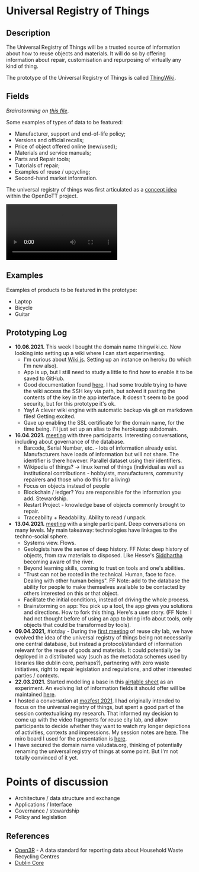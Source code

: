 # Universal Registry of Things

## Description

The Universal Registry of Things will be a trusted source of information about how to reuse objects and materials. It will do so by offering information about repair, customisation and repurposing of virtually any kind of thing.

The prototype of the Universal Registry of Things is called [ThingWiki](http://thingwiki.cc).

## Fields

*Brainstorming on [this file](fields.md)*.

Some examples of types of data to be featured:

* Manufacturer, support and end-of-life policy;
* Versions and official recalls;
* Price of object offered online (new/used);
* Materials and service manuals;
* Parts and Repair tools;
* Tutorials of repair;
* Examples of reuse / upcycling;
* Second-hand market information.

The universal registry of things was first articulated as a [concept idea](https://is.efeefe.me/concepts/universal-registry-things) within the OpenDoTT project.

![Universal Registry of Things - short video description](prototype_universal-registry.mkv)

## Examples

Examples of products to be featured in the prototype:

* Laptop
* Bicycle
* Guitar

## Prototyping Log

- **10.06.2021.** This week I bought the domain name thingwiki.cc. Now looking into setting up a wiki where I can start experimenting. 
	- I'm curious about [Wiki.js](https://js.wiki/get-started). Setting up an instance on heroku (to which I'm new also). 
	- App is up, but I still need to study a little to find how to enable it to be saved to GitHub.
	- Good documentation found [here](https://docs.requarks.io/storage/git). I had some trouble trying to have the wiki access the SSH key via path, but solved it pasting the contents of the key in the app interface. It doesn't seem to be good security, but for this prototype it's ok.
	- Yay! A clever wiki engine with automatic backup via git on markdown files! Getting excited.
	- Gave up enabling the SSL certificate for the domain name, for the time being. I'll just set up an alias to the herokuapp subdomain.
- **16.04.2021.** [meeting](../../meetings/20210416-meeting.md) with three participants. Interesting conversations, including about governance of the database.
	- Barcode, Serial Number, etc. - lots of information already exist. Manufacturers have loads of information but will not share. The identifier is there however. Parallel dataset using their identifiers.
	- Wikipedia of things? -> linux kernel of things (individual as well as institutional contributions - hobbyists, manufacturers, community repairers and those who do this for a living)
	- Focus on objects instead of people
	-  Blockchain / ledger? You are responsible for the information you add. Stewardship.
	-  Restart Project - knowledge base of objects commonly brought to repair.
	- Traceability + Readability. Ability to read / unpack.
- **13.04.2021.** [meeting](../../meetings/20210413-meeting.md) with a single participant. Deep conversations on many levels. My main takeaway: technologies have linkages to the techno-social sphere.
  - Systems view. Flows.
  - Geologists have the sense of deep history. FF Note: deep history of objects, from raw materials to disposed. Like Hesse's [Siddhartha](https://www.goodreads.com/book/show/52036.Siddhartha) becoming aware of the river.
  - Beyond learning skills, coming to trust on tools and one's abilities.
  - "Trust can not be rooted in the technical. Human, face to face. Dealing with other human beings". FF Note: add to the database the ability for people to make themselves available to be contacted by others interested on this or that object.
  - Facilitate the initial conditions, instead of driving the whole process.
  - Brainstorming on app: You pick up a tool, the app gives you solutions and directions. How to fork this thing. Here's a user story. (FF Note: I had not thought before of using an app to bring info about tools, only objects that could be transformed by tools).
- **09.04.2021,** #iotday - During the [first meeting](../../meetings/20210409-meeting.md) of reuse city lab, we have evolved the idea of the universal registry of things being not necessarily one central database, but instead a protocol/standard of information relevant for the reuse of goods and materials. It could potentially be deployed in a distributed way (such as the metadata schemes used by libraries like dublin core, perhaps?), partnering with zero waste initiatives, right to repair legislation and regulations, and other interested parties / contexts.
- **22.03.2021.** Started modelling a base in this [airtable sheet](https://airtable.com/invite/l?inviteId=inv2pca3eNBmtT4d6&inviteToken=a6a50be7ff210aebd030eefa11c11b7f11833b4be695ab35aa9eb04cd60e877e) as an experiment. An evolving list of information fields it should offer will be maintained [here](fields.md).
- I hosted a conversation at [mozfest 2021](https://is.efeefe.me/opendott/mozfest-2021). I had originally intended to focus on the universal registry of things, but spent a good part of the session contextualising my research. That informed my decision to come up with the video fragments for reuse city lab, and allow participants to decide whether they want to watch my longer depictions of activities, contexts and impressions. My session notes are [here](https://github.com/opendott-smartcities/II/blob/main/workshops/mozfest/session-notes.md). The miro board I used for the presentation is [here](https://miro.com/app/board/o9J_lQITOhI=/).
- I have secured the domain name valudata.org, thinking of potentially renaming the universal registry of things at some point. But I'm not totally convinced of it yet.

# Points of discussion

- Architecture / data structure and exchange
- Applications / Interface
- Governance / stewardship
- Policy and legislation

## References

- [Open3R](https://github.com/OpenDataManchester/Open3R) - A data standard for reporting data about Household Waste Recycling Centres
- [Dublin Core](https://dublincore.org/specifications/dublin-core/)
